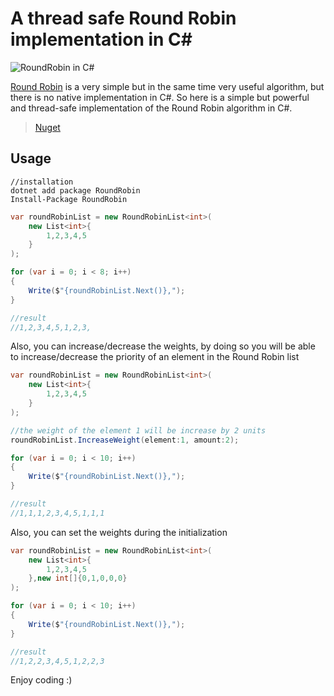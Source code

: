 # A thread safe Round Robin implementation in C#


![RoundRobin in C#](https://github.com/user-attachments/assets/03de43e1-ff09-4158-9427-6454390c5704)


[Round Robin](https://en.wikipedia.org/wiki/Round-robin_scheduling) is a very simple but in the same time very useful algorithm,
but there is no native implementation in C#. So here is a simple but powerful and thread-safe implementation of the Round Robin algorithm in C\#.

<!-- > [Source Code](https://github.com/alicommit-malp/roundrobin) -->

> [Nuget](https://www.nuget.org/packages/RoundRobin/)

## Usage

```dotnet
//installation
dotnet add package RoundRobin
Install-Package RoundRobin
```

```c#
var roundRobinList = new RoundRobinList<int>(
    new List<int>{
        1,2,3,4,5
    }
);

for (var i = 0; i < 8; i++)
{
    Write($"{roundRobinList.Next()},");
}

//result
//1,2,3,4,5,1,2,3,

```

Also, you can increase/decrease the weights, by doing so you will be able to increase/decrease the priority of an element in the Round Robin list 

```c#
var roundRobinList = new RoundRobinList<int>(
    new List<int>{
        1,2,3,4,5
    }
);

//the weight of the element 1 will be increase by 2 units
roundRobinList.IncreaseWeight(element:1, amount:2);

for (var i = 0; i < 10; i++)
{
    Write($"{roundRobinList.Next()},");
}

//result
//1,1,1,2,3,4,5,1,1,1
```

Also, you can set the weights during the initialization

```c#
var roundRobinList = new RoundRobinList<int>(
    new List<int>{
        1,2,3,4,5
    },new int[]{0,1,0,0,0}
);

for (var i = 0; i < 10; i++)
{
    Write($"{roundRobinList.Next()},");
}

//result
//1,2,2,3,4,5,1,2,2,3
```



Enjoy coding :)
